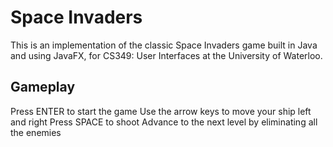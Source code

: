 # Space Invaders
This is an implementation of the classic Space Invaders game built in Java and using JavaFX, for CS349: User Interfaces at the University of Waterloo.

## Gameplay
Press ENTER to start the game
Use the arrow keys to move your ship left and right
Press SPACE to shoot
Advance to the next level by eliminating all the enemies